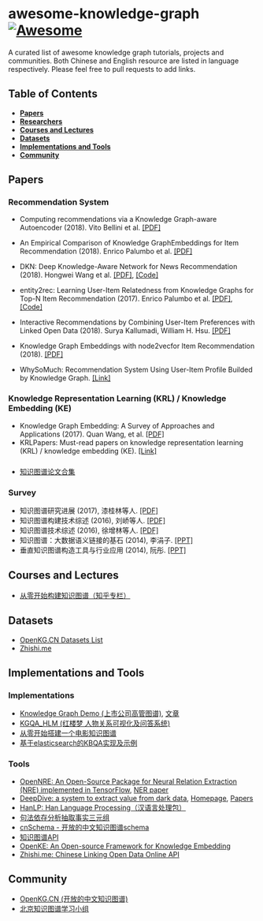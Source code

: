 # awesome-knowledge-graph[![Awesome](https://cdn.rawgit.com/sindresorhus/awesome/d7305f38d29fed78fa85652e3a63e154dd8e8829/media/badge.svg)](https://github.com/sindresorhus/awesome)
A curated list of awesome knowledge graph tutorials, projects and communities.
Both Chinese and English resource are listed in language respectively.
Please feel free to pull requests to add links.


## Table of Contents

* **[Papers](#papers)**
* **[Researchers](#researchers)**
* **[Courses and Lectures](#courses-and-lectures)**
* **[Datasets](#datasets)**
* **[Implementations and Tools](#implementations-and-tools)**
* **[Community](#community)**

<!--* **[Articles](#articles)**-->

## Papers

### Recommendation System

* Computing recommendations via a Knowledge Graph-aware Autoencoder (2018). Vito Bellini et al. [[PDF]](https://arxiv.org/abs/1807.05006)
* An Empirical Comparison of Knowledge GraphEmbeddings for Item Recommendation (2018). Enrico Palumbo et al. [[PDF]](http://ceur-ws.org/Vol-2106/paper2.pdf)
* DKN: Deep Knowledge-Aware Network for News Recommendation (2018). Hongwei Wang et al. [[PDF]](https://arxiv.org/abs/1801.08284), [[Code]](https://github.com/hwwang55/DKN)
* entity2rec: Learning User-Item Relatedness from Knowledge Graphs for Top-N Item Recommendation (2017). Enrico Palumbo et al. [[PDF]](https://enricopal.github.io/enricopal.github.io/publications/entity2rec.pdf), [[Code]](https://github.com/D2KLab/entity2rec)
* Interactive Recommendations by Combining User-Item Preferences with Linked Open Data (2018). 	Surya Kallumadi, William H. Hsu. [[PDF]](http://kdd.cs.ksu.edu/Publications/Conference/kallumadi2018interactive.pdf)
* Knowledge Graph Embeddings with node2vecfor Item Recommendation (2018). [[PDF]](http://www.eurecom.fr/fr/publication/5583/download/data-publi-5583.pdf)

* WhySoMuch: Recommendation System Using User-Item Profile Builded by Knowledge Graph. [[Link]](https://github.com/BaeSeulki/WhySoMuch)

### Knowledge Representation Learning (KRL) / Knowledge Embedding (KE)

* Knowledge Graph Embedding: A Survey of Approaches and Applications (2017). Quan Wang, et al. [[PDF]](https://ieeexplore.ieee.org/abstract/document/8047276/)
* KRLPapers: Must-read papers on knowledge representation learning (KRL) / knowledge embedding (KE). [[Link]](https://github.com/thunlp/KRLPapers)

### 

* [知识图谱论文合集](https://zhuanlan.zhihu.com/p/44904796)


### Survey


* 知识图谱研究进展 (2017), 漆桂林等人. [[PDF]](http://tie.istic.ac.cn/ch/reader/create_pdf.aspx?file_no=201701002&flag=&journal_id=qbgc&year_id=2017)
* 知识图谱构建技术综述 (2016), 刘峤等人. [[PDF]](http://crad.ict.ac.cn/CN/article/downloadArticleFile.do?attachType=PDF&id=3127)
* 知识图谱技术综述 (2016), 徐增林等人. [[PDF]](http://www.xml-data.org/dzkj-nature/html/201645589.htm)
* 知识图谱：大数据语义链接的基石 (2014), 李涓子. [[PPT]](http://bj.bcebos.com/cips-upload/kg2/kg2_ljz.pdf)
* 垂直知识图谱构造工具与行业应用 (2014), 阮彤. [[PPT]](http://bj.bcebos.com/cips-upload/kg2/kg2_rt.pdf)


## Courses and Lectures

* [从零开始构建知识图谱（知乎专栏）](https://zhuanlan.zhihu.com/c_1018901137012928512)



## Datasets

* [OpenKG.CN Datasets List](http://openkg.cn/dataset)
* [Zhishi.me]()

## Implementations and Tools

### Implementations

* [Knowledge Graph Demo (上市公司高管图谱)](https://github.com/Shuang0420/knowledge_graph_demo), [文章](http://www.shuang0420.com/2017/09/05/%E9%A1%B9%E7%9B%AE%E5%AE%9E%E6%88%98-%E7%9F%A5%E8%AF%86%E5%9B%BE%E8%B0%B1%E5%88%9D%E6%8E%A2/)
* [KGQA_HLM (红楼梦 人物关系可视化及问答系统)](https://github.com/chizhu/KGQA_HLM)
* [从零开始搭建一个电影知识图谱](https://github.com/Pelhans/Z_knowledge_graph)
* [基于elasticsearch的KBQA实现及示例](http://www.openkg.cn/tool/elasticsearch-kbqa)



### Tools

* [OpenNRE: An Open-Source Package for Neural Relation Extraction (NRE) implemented in TensorFlow](https://github.com/thunlp/OpenNRE/), [NER paper](https://github.com/thunlp/NREPapers)
* [DeepDive: a system to extract value from dark data](https://github.com/HazyResearch/deepdive), [Homepage](http://deepdive.stanford.edu/), [Papers](https://github.com/HazyResearch/deepdive/blob/master/doc/papers.md)
* [HanLP: Han Language Processing（汉语言处理包）](https://github.com/hankcs/HanLP)
* [句法依存分析抽取事实三元组](https://github.com/twjiang/fact_triple_extraction)
* [cnSchema - 开放的中文知识图谱schema](https://github.com/cnschema/cnschema)
* [知识图谱API](https://github.com/ownthink/KnowledgeGraph)
* [OpenKE: An Open-source Framework for Knowledge Embedding](https://github.com/thunlp/OpenKE)
* [Zhishi.me: Chinese Linking Open Data Online API](http://zhishi.me/)

## Community

* [OpenKG.CN (开放的中文知识图谱)](http://openkg.cn/)
* [北京知识图谱学习小组](https://github.com/memect/kg-beijing)




